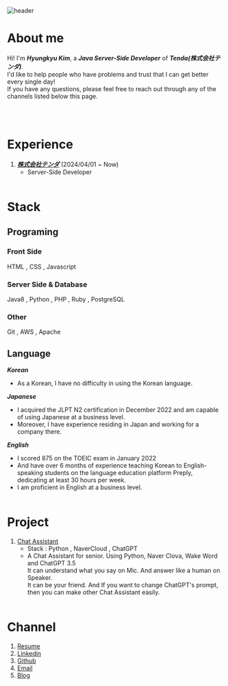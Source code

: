 ![header](https://capsule-render.vercel.app/api?type=waving&color=auto&height=200&text=初めまして！)

# About me

Hi! I'm ***Hyungkyu Kim***, a ***Java Server-Side Developer*** of ***Tenda(株式会社テンダ)***.    
I'd like to help people who have problems and trust that I can get better every single day!     
If you have any questions, please feel free to reach out through any of the channels listed below this page. 

<br></br>

# Experience

1. ***[株式会社テンダ](https://www.tenda.co.jp/)*** (2024/04/01 ~ Now)
    - Server-Side Developer
<br></br>

# Stack
## Programing
### Front Side
HTML , CSS , Javascript 

### Server Side & Database
Java8 , Python , PHP , Ruby , PostgreSQL

### Other
Git , AWS , Apache

## Language
***Korean*** 
- As a Korean, I have no difficulty in using the Korean language.

***Japanese*** 
- I acquired the JLPT N2 certification in December 2022 and am capable of using Japanese at a business level. 
- Moreover, I have experience residing in Japan and working for a company there.

***English***
- I scored 875 on the TOEIC exam in January 2022 
- And have over 6 months of experience teaching Korean to English-speaking students on the language education platform Preply, dedicating at least 30 hours per week. 
- I am proficient in English at a business level.
<br></br>

# Project
1. [Chat Assistant](https://github.com/HyungkyuKimDev/Chat_Assistant)
    - Stack : Python , NaverCloud , ChatGPT
    - A Chat Assistant for senior. Using Python, Naver Clova, Wake Word and ChatGPT 3.5   
    It can understand what you say on Mic. And answer like a human on Speaker.    
    It can be your friend. And If you want to change ChatGPT's prompt, then you can make other Chat Assistant easily.
<br></br>

# Channel

1. [Resume](https://hyungkyukimdev.github.io/)   
2. [Linkedin](https://www.linkedin.com/in/hyung-gyu-kim-202b991b8/)
3. [Github](github.com/HyungkyuKimDev)  
4. [Email](hyungkyukim.dev@gmail.com)
5. [Blog](https://honoluulu-life.tistory.com/)

